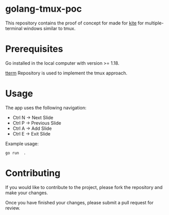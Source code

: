 # golang-tmux-poc

This repository contains the proof of concept for made for [kite](https://github.com/openshift/pagerduty-short-circuiter) for multiple-terminal windows similar to tmux. 

# Prerequisites
Go installed in the local computer with version >= 1.18.

[tterm](git.sr.ht/~rockorager/tterm/) Repository is used to implement the tmux approach.

# Usage

The app uses the following navigation:

* Ctrl N -> Next Slide
* Ctrl P -> Previous Slide
* Ctrl A -> Add Slide
* Ctrl E -> Exit Slide

Example usage:

```
go run  .
```

# Contributing
If you would like to contribute to the project, please fork the repository and make your changes. 

Once you have finished your changes, please submit a pull request for review.







